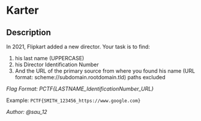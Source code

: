 # Karter

## Description

In 2021, Flipkart added a new director. Your task is to find:

1. his last name (UPPERCASE)
2. his Director Identification Number
3. And the URL of the primary source from where you found his name (URL format: scheme://subdomain.rootdomain.tld) paths excluded

*Flag Format: PCTF{LASTNAME_IdentificationNumber_URL}*

Example: `PCTF{SMITH_123456_https://www.google.com}`

*Author: @sau_12*

